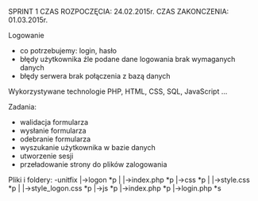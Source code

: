SPRINT 1 CZAS ROZPOCZĘCIA: 24.02.2015r. CZAS ZAKONCZENIA: 01.03.2015r.

Logowanie
- co potrzebujemy:
	login, hasło
- błędy użytkownika
	źle podane dane logowania
	brak wymaganych danych
- błędy serwera
	brak połączenia z bazą danych
	
Wykorzystywane technologie
PHP, HTML, CSS, SQL, JavaScript ...

Zadania:
- walidacja formularza
- wysłanie formularza
- odebranie formularza
- wyszukanie użytkownika w bazie danych
- utworzenie sesji
- przeładowanie strony do plików zalogowania

Pliki  i foldery:
-unitfix
	|->logon *p
	|		|->index.php *p
	|->css *p
	|		|->style.css *p
	|		|->style_logon.css *p
	|->js *p
	|->index.php *p
	|->login.php *s